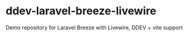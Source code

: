 # ddev-laravel-breeze-livewire
Demo repository for Laravel Breeze with Livewire, DDEV + vite support
